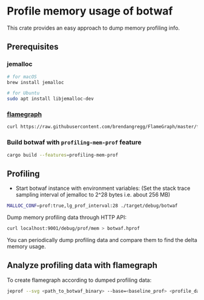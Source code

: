 # Profile memory usage of botwaf

This crate provides an easy approach to dump memory profiling info.

## Prerequisites

### jemalloc

```bash
# for macOS
brew install jemalloc

# for Ubuntu
sudo apt install libjemalloc-dev
```

### [flamegraph](https://github.com/brendangregg/FlameGraph)

```bash
curl https://raw.githubusercontent.com/brendangregg/FlameGraph/master/flamegraph.pl > ./flamegraph.pl 
```

### Build botwaf with `profiling-mem-prof` feature

```bash
cargo build --features=profiling-mem-prof
```

## Profiling

- Start botwaf instance with environment variables: (Set the stack trace sampling interval of jemalloc to 2^28 bytes i.e. about 256 MB)

```bash
MALLOC_CONF=prof:true,lg_prof_interval:28 ./target/debug/botwaf
```

Dump memory profiling data through HTTP API:

```bash
curl localhost:9001/debug/prof/mem > botwaf.hprof
```

You can periodically dump profiling data and compare them to find the delta memory usage.

## Analyze profiling data with flamegraph

To create flamegraph according to dumped profiling data:

```bash
jeprof --svg <path_to_botwaf_binary> --base=<baseline_prof> <profile_data> > output.svg
```
